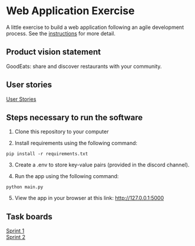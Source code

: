 # Web Application Exercise

A little exercise to build a web application following an agile development process. See the [instructions](instructions.md) for more detail.

## Product vision statement

GoodEats: share and discover restaurants with your community.

## User stories

[User Stories](https://github.com/software-students-fall2024/2-web-app-jeh/issues)

## Steps necessary to run the software

1. Clone this repository to your computer

2. Install requirements using the following command:
```
pip install -r requirements.txt
```

3. Create a .env to store key-value pairs (provided in the discord channel).

4. Run the app using the following command:
```
python main.py
```

5. View the app in your browser at this link: http://127.0.0.1:5000

## Task boards

[Sprint 1](https://github.com/orgs/software-students-fall2024/projects/13)\
[Sprint 2](https://github.com/orgs/software-students-fall2024/projects/23/views/1)